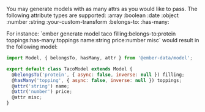 <grey>You may generate models with as many attrs as you would like to pass. The following attribute types are supported:</grey>
<yellow><attr-name></yellow>
<yellow><attr-name></yellow>:array
<yellow><attr-name></yellow>:boolean
<yellow><attr-name></yellow>:date
<yellow><attr-name></yellow>:object
<yellow><attr-name></yellow>:number
<yellow><attr-name></yellow>:string
<yellow><attr-name></yellow>:your-custom-transform
<yellow><attr-name></yellow>:belongs-to:<yellow><model-name></yellow>
<yellow><attr-name></yellow>:has-many:<yellow><model-name></yellow>

For instance: <green>\`ember generate model taco filling:belongs-to:protein toppings:has-many:toppings name:string price:number misc\`</green>
would result in the following model:

```js
import Model, { belongsTo, hasMany, attr } from '@ember-data/model';

export default class TacoModel extends Model {
  @belongsTo('protein', { async: false, inverse: null }) filling;
  @hasMany('topping', { async: false, inverse: null }) toppings;
  @attr('string') name;
  @attr('number') price;
  @attr misc;
}
```
